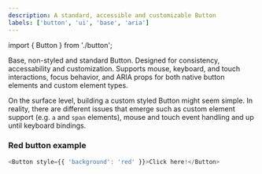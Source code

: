 ```yaml
---
description: A standard, accessible and customizable Button
labels: ['button', 'ui', 'base', 'aria']
---
```


import { Button } from './button';

Base, non-styled and standard Button. Designed for consistency, accessability and customization. Supports mouse, keyboard, and touch interactions, focus behavior, and ARIA props for both native button elements and custom element types.

On the surface level, building a custom styled Button might seem simple. In reality, there are different issues that emerge such as custom element support (e.g. `a` and `span` elements), mouse and touch event handling and up until keyboard bindings.

### Red button example


```ts live=true
<Button style={{ 'background': 'red' }}>Click here!</Button>
```
